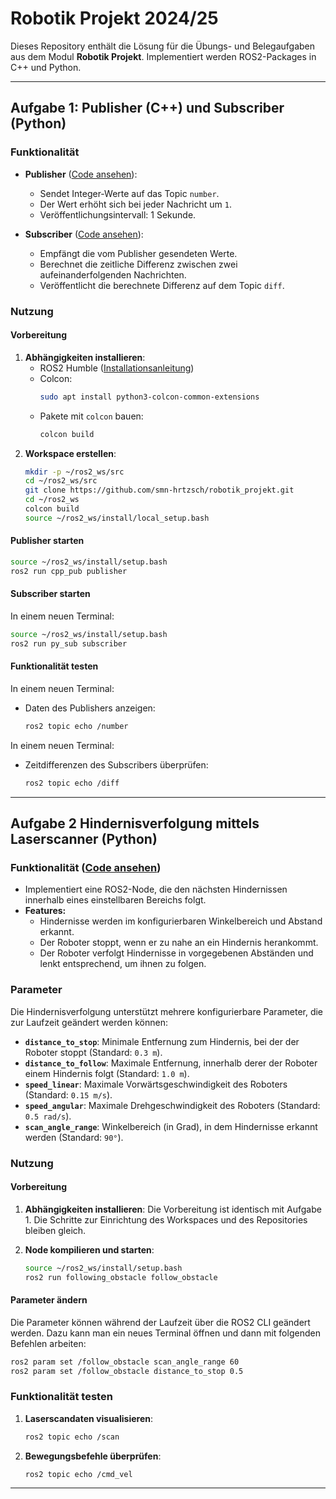 # Robotik Projekt 2024/25

Dieses Repository enthält die Lösung für die Übungs- und Belegaufgaben aus dem Modul **Robotik Projekt**. Implementiert werden ROS2-Packages in C++ und Python. 

---

## Aufgabe 1: Publisher (C++) und Subscriber (Python)

### Funktionalität
- **Publisher** ([Code ansehen](https://github.com/smn-hrtzsch/robotik_projekt/blob/main/src/cpp_pub/src/publisher_member_function.cpp)):
  - Sendet Integer-Werte auf das Topic `number`.
  - Der Wert erhöht sich bei jeder Nachricht um `1`.
  - Veröffentlichungsintervall: 1 Sekunde.
  
- **Subscriber** ([Code ansehen](https://github.com/smn-hrtzsch/robotik_projekt/blob/main/src/py_sub/py_sub/subscriber_member_function.py)):
  - Empfängt die vom Publisher gesendeten Werte.
  - Berechnet die zeitliche Differenz zwischen zwei aufeinanderfolgenden Nachrichten.
  - Veröffentlicht die berechnete Differenz auf dem Topic `diff`.

### Nutzung

#### Vorbereitung
1. **Abhängigkeiten installieren**:
    - ROS2 Humble ([Installationsanleitung](https://docs.ros.org/en/humble/Installation/Ubuntu-Install-Debs.html))
    - Colcon:
      ```bash
      sudo apt install python3-colcon-common-extensions
      ```
    - Pakete mit `colcon` bauen:
      ```bash
      colcon build
      ```
2. **Workspace erstellen**:
   ```bash
   mkdir -p ~/ros2_ws/src
   cd ~/ros2_ws/src
   git clone https://github.com/smn-hrtzsch/robotik_projekt.git
   cd ~/ros2_ws
   colcon build
   source ~/ros2_ws/install/local_setup.bash
   ```

#### Publisher starten
  ```bash
  source ~/ros2_ws/install/setup.bash
  ros2 run cpp_pub publisher
  ```

#### Subscriber starten
In einem neuen Terminal:
```bash
source ~/ros2_ws/install/setup.bash
ros2 run py_sub subscriber
```

#### Funktionalität testen
In einem neuen Terminal:
- Daten des Publishers anzeigen:
  ```bash
  ros2 topic echo /number
  ```
In einem neuen Terminal:
- Zeitdifferenzen des Subscribers überprüfen:
  ```bash
  ros2 topic echo /diff
  ```

---

## Aufgabe 2 Hindernisverfolgung mittels Laserscanner (Python)

### Funktionalität ([Code ansehen](https://github.com/smn-hrtzsch/robotik_projekt/blob/main/src/following_obstacle/following_obstacle/laserscanner.py))
- Implementiert eine ROS2-Node, die den nächsten Hindernissen innerhalb eines einstellbaren Bereichs folgt.
- **Features:**
  - Hindernisse werden im konfigurierbaren Winkelbereich und Abstand erkannt.
  - Der Roboter stoppt, wenn er zu nahe an ein Hindernis herankommt.
  - Der Roboter verfolgt Hindernisse in vorgegebenen Abständen und lenkt entsprechend, um ihnen zu folgen.

### Parameter
Die Hindernisverfolgung unterstützt mehrere konfigurierbare Parameter, die zur Laufzeit geändert werden können:
- **`distance_to_stop`**: Minimale Entfernung zum Hindernis, bei der der Roboter stoppt (Standard: `0.3 m`).
- **`distance_to_follow`**: Maximale Entfernung, innerhalb derer der Roboter einem Hindernis folgt (Standard: `1.0 m`).
- **`speed_linear`**: Maximale Vorwärtsgeschwindigkeit des Roboters (Standard: `0.15 m/s`).
- **`speed_angular`**: Maximale Drehgeschwindigkeit des Roboters (Standard: `0.5 rad/s`).
- **`scan_angle_range`**: Winkelbereich (in Grad), in dem Hindernisse erkannt werden (Standard: `90°`).

### Nutzung

#### Vorbereitung
1. **Abhängigkeiten installieren**:
   Die Vorbereitung ist identisch mit Aufgabe 1. Die Schritte zur Einrichtung des Workspaces und des Repositories bleiben gleich.

2. **Node kompilieren und starten**:
   ```bash
   source ~/ros2_ws/install/setup.bash
   ros2 run following_obstacle follow_obstacle
   ```

#### Parameter ändern
Die Parameter können während der Laufzeit über die ROS2 CLI geändert werden.
Dazu kann man ein neues Terminal öffnen und dann mit folgenden Befehlen arbeiten:
```bash
ros2 param set /follow_obstacle scan_angle_range 60
ros2 param set /follow_obstacle distance_to_stop 0.5
```

### Funktionalität testen
1. **Laserscandaten visualisieren**:
   ```bash
   ros2 topic echo /scan
   ```

2. **Bewegungsbefehle überprüfen**:
   ```bash
   ros2 topic echo /cmd_vel
   ```

---

